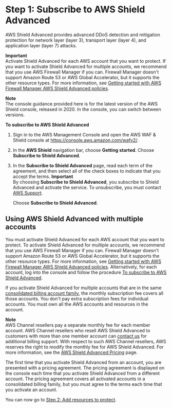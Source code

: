 # Step 1: Subscribe to AWS Shield Advanced<a name="enable-ddos-prem"></a>

AWS Shield Advanced provides advanced DDoS detection and mitigation protection for network layer \(layer 3\), transport layer \(layer 4\), and application layer \(layer 7\) attacks\.

**Important**  
Activate Shield Advanced for each AWS account that you want to protect\. If you want to activate Shield Advanced for multiple accounts, we recommend that you use AWS Firewall Manager if you can\. Firewall Manager doesn't support Amazon Route 53 or AWS Global Accelerator, but it supports the other resource types\. For more information, see [Getting started with AWS Firewall Manager AWS Shield Advanced policies](getting-started-fms-shield.md)\. 

**Note**  
The console guidance provided here is for the latest version of the AWS Shield console, released in 2020\. In the console, you can switch between versions\. <a name="enable-ddos-prem-procedure"></a>

**To subscribe to AWS Shield Advanced**

1. Sign in to the AWS Management Console and open the AWS WAF & Shield console at [https://console\.aws\.amazon\.com/wafv2/](https://console.aws.amazon.com/wafv2/)\. 

1. In the **AWS Shield** navigation bar, choose **Getting started**\. Choose **Subscribe to Shield Advanced**\. 

1. In the **Subscribe to Shield Advanced** page, read each term of the agreement, and then select all of the check boxes to indicate that you accept the terms\. 
**Important**  
By choosing **Subscribe to Shield Advanced**, you subscribe to Shield Advanced and activate the service\. To unsubscribe, you must contact [AWS Support](https://console.aws.amazon.com/support)\. 

   Choose **Subscribe to Shield Advanced**\.

## Using AWS Shield Advanced with multiple accounts<a name="enable-ddos-prem-multi-account-procedure"></a>

You must activate Shield Advanced for each AWS account that you want to protect\. To activate Shield Advanced for multiple accounts, we recommend that you use AWS Firewall Manager if you can\. Firewall Manager doesn't support Amazon Route 53 or AWS Global Accelerator, but it supports the other resource types\. For more information, see [Getting started with AWS Firewall Manager AWS Shield Advanced policies](getting-started-fms-shield.md)\. Alternatively, for each account, log into the console and follow the procedure [To subscribe to AWS Shield Advanced](#enable-ddos-prem-procedure)\. 

If you activate Shield Advanced for multiple accounts that are in the same [consolidated billing account family](http://docs.aws.amazon.com/awsaccountbilling/latest/aboutv2/consolidated-billing.html), the monthly subscription fee covers all those accounts\. You don't pay extra subscription fees for individual accounts\. You must own all the AWS accounts and resources in the account\. 

**Note**  
AWS Channel resellers pay a separate monthly fee for each member account\. AWS Channel resellers who resell AWS Shield Advanced to customers with more than one member account can [contact us](https://aws.amazon.com/contact-us/) for additional billing support\. With respect to such AWS Channel resellers, AWS reserves the right to modify the monthly fee for AWS Shield Advanced\. For more information, see the [AWS Shield Advanced Pricing](http://aws.amazon.com/shield/pricing/) page\. 

The first time that you activate Shield Advanced from an account, you are presented with a pricing agreement\. The pricing agreement is displayed on the console each time that you activate Shield Advanced from a different account\. The pricing agreement covers all activated accounts in a consolidated billing family, but you must agree to the terms each time that you activate an account\. 

You can now go to [Step 2: Add resources to protect](ddos-choose-resources.md)\. 